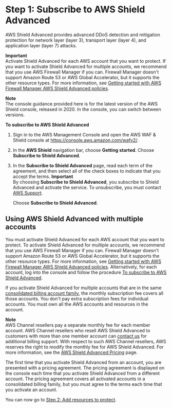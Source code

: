 # Step 1: Subscribe to AWS Shield Advanced<a name="enable-ddos-prem"></a>

AWS Shield Advanced provides advanced DDoS detection and mitigation protection for network layer \(layer 3\), transport layer \(layer 4\), and application layer \(layer 7\) attacks\.

**Important**  
Activate Shield Advanced for each AWS account that you want to protect\. If you want to activate Shield Advanced for multiple accounts, we recommend that you use AWS Firewall Manager if you can\. Firewall Manager doesn't support Amazon Route 53 or AWS Global Accelerator, but it supports the other resource types\. For more information, see [Getting started with AWS Firewall Manager AWS Shield Advanced policies](getting-started-fms-shield.md)\. 

**Note**  
The console guidance provided here is for the latest version of the AWS Shield console, released in 2020\. In the console, you can switch between versions\. <a name="enable-ddos-prem-procedure"></a>

**To subscribe to AWS Shield Advanced**

1. Sign in to the AWS Management Console and open the AWS WAF & Shield console at [https://console\.aws\.amazon\.com/wafv2/](https://console.aws.amazon.com/wafv2/)\. 

1. In the **AWS Shield** navigation bar, choose **Getting started**\. Choose **Subscribe to Shield Advanced**\. 

1. In the **Subscribe to Shield Advanced** page, read each term of the agreement, and then select all of the check boxes to indicate that you accept the terms\. 
**Important**  
By choosing **Subscribe to Shield Advanced**, you subscribe to Shield Advanced and activate the service\. To unsubscribe, you must contact [AWS Support](https://console.aws.amazon.com/support)\. 

   Choose **Subscribe to Shield Advanced**\.

## Using AWS Shield Advanced with multiple accounts<a name="enable-ddos-prem-multi-account-procedure"></a>

You must activate Shield Advanced for each AWS account that you want to protect\. To activate Shield Advanced for multiple accounts, we recommend that you use AWS Firewall Manager if you can\. Firewall Manager doesn't support Amazon Route 53 or AWS Global Accelerator, but it supports the other resource types\. For more information, see [Getting started with AWS Firewall Manager AWS Shield Advanced policies](getting-started-fms-shield.md)\. Alternatively, for each account, log into the console and follow the procedure [To subscribe to AWS Shield Advanced](#enable-ddos-prem-procedure)\. 

If you activate Shield Advanced for multiple accounts that are in the same [consolidated billing account family](http://docs.aws.amazon.com/awsaccountbilling/latest/aboutv2/consolidated-billing.html), the monthly subscription fee covers all those accounts\. You don't pay extra subscription fees for individual accounts\. You must own all the AWS accounts and resources in the account\. 

**Note**  
AWS Channel resellers pay a separate monthly fee for each member account\. AWS Channel resellers who resell AWS Shield Advanced to customers with more than one member account can [contact us](https://aws.amazon.com/contact-us/) for additional billing support\. With respect to such AWS Channel resellers, AWS reserves the right to modify the monthly fee for AWS Shield Advanced\. For more information, see the [AWS Shield Advanced Pricing](http://aws.amazon.com/shield/pricing/) page\. 

The first time that you activate Shield Advanced from an account, you are presented with a pricing agreement\. The pricing agreement is displayed on the console each time that you activate Shield Advanced from a different account\. The pricing agreement covers all activated accounts in a consolidated billing family, but you must agree to the terms each time that you activate an account\. 

You can now go to [Step 2: Add resources to protect](ddos-choose-resources.md)\. 